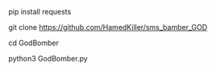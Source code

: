 pip install requests

git clone  https://github.com/HamedKiller/sms_bamber_GOD

cd GodBomber

python3 GodBomber.py
